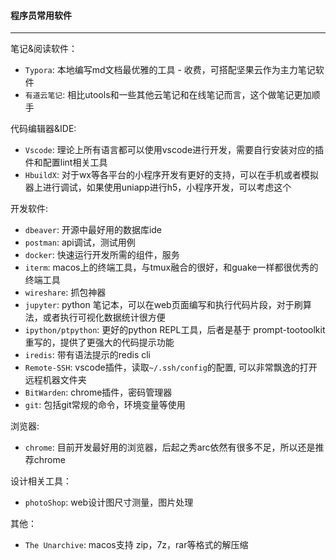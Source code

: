 #### 程序员常用软件
---
笔记&阅读软件：   
- `Typora`: 本地编写md文档最优雅的工具 - 收费，可搭配坚果云作为主力笔记软件      
- `有道云笔记`: 相比utools和一些其他云笔记和在线笔记而言，这个做笔记更加顺手

代码编辑器&IDE:
- `Vscode`: 理论上所有语言都可以使用vscode进行开发，需要自行安装对应的插件和配置lint相关工具    
- `HbuildX`: 对于wx等各平台的小程序开发有更好的支持，可以在手机或者模拟器上进行调试，如果使用uniapp进行h5，小程序开发，可以考虑这个   

开发软件:
- `dbeaver`: 开源中最好用的数据库ide
- `postman`: api调试，测试用例
- `docker`: 快速运行开发所需的组件，服务
- `iterm`: macos上的终端工具，与tmux融合的很好，和guake一样都很优秀的终端工具
- `wireshare`: 抓包神器
- `jupyter`: python 笔记本，可以在web页面编写和执行代码片段，对于刷算法，或者执行可视化数据统计很方便
- `ipython/ptpython`: 更好的python REPL工具，后者是基于 prompt-tootoolkit 重写的，提供了更强大的代码提示功能
- `iredis`: 带有语法提示的redis cli
- `Remote-SSH`: vscode插件，读取`~/.ssh/config`的配置, 可以非常飘逸的打开远程机器文件夹
- `BitWarden`: chrome插件，密码管理器
- `git`: 包括git常规的命令，环境变量等使用



浏览器:
- `chrome`: 目前开发最好用的浏览器，后起之秀arc依然有很多不足，所以还是推荐chrome

设计相关工具：
- `photoShop`: web设计图尺寸测量，图片处理

其他：
- `The Unarchive`: macos支持 zip，7z，rar等格式的解压缩
